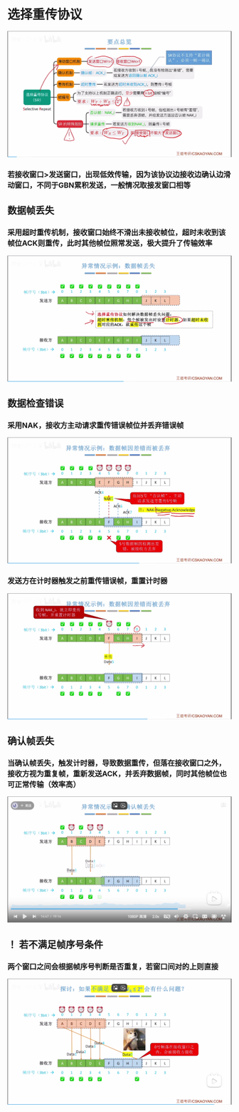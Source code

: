 


# 选择重传协议
![输入图片说明](/imgs/2025-07-24/rWqrzQavkf4ayY72.png)

### 若接收窗口>发送窗口，出现低效传输，因为该协议边接收边确认边滑动窗口，不同于GBN累积发送，一般情况取接发窗口相等
## 数据帧丢失
### 采用超时重传机制，接收窗口始终不滑出未接收帧位，超时未收到该帧位ACK则重传，此时其他帧位照常发送，极大提升了传输效率
![输入图片说明](/imgs/2025-07-24/towK5dNgESNmwsLG.png)
## 数据检查错误
### 采用NAK，接收方主动请求重传错误帧位并丢弃错误帧
![输入图片说明](/imgs/2025-07-24/kht6fSLNB4IEb58b.png)
### 发送方在计时器触发之前重传错误帧，重置计时器
![输入图片说明](/imgs/2025-07-24/hFRu3QWJzgEzmCeG.png)

## 确认帧丢失
### 当确认帧丢失，触发计时器，导致数据重传，但落在接收窗口之外，接收方视为重复帧，重新发送ACK，并丢弃数据帧，同时其他帧位也可正常传输（效率高）
![输入图片说明](/imgs/2025-07-24/r6hiclLAed8kennm.png)

## ！ 若不满足帧序号条件
### 两个窗口之间会根据帧序号判断是否重复，若窗口间对的上则直接
![输入图片说明](/imgs/2025-07-24/5J6n6Zxzy5j2abhc.png)
<!--stackedit_data:
eyJoaXN0b3J5IjpbMzAyMDM0NTU2LDM3NDY3NjYxM119
-->